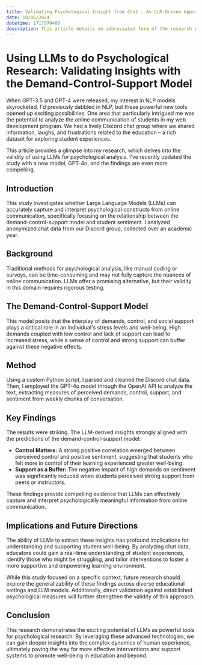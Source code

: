 ```yaml
---
title: Validating Psychological Insight from Chat - An LLM-Driven Approach (GPT-4o)
date: 10/06/2024
datetime: 1717970400
description: This article details an abbreviated form of the research paper I wrote on the subject of using Large Language Models (LLMs) for psychological analysis of chat messages, focusing on work/educational-related stress. I analyzed anonymized data from a Discord chat group consisting of students from an educational program, collected longitudinally from fall 2022 to summer 2023.
---
```


# Using LLMs to do Psychological Research: Validating Insights with the Demand-Control-Support Model

When GPT-3.5 and GPT-4 were released, my interest in NLP models skyrocketed. I'd previously dabbled in NLP, but these powerful new tools opened up exciting possibilities. One area that particularly intrigued me was the potential to analyze the online communication of students in my web development program. We had a lively Discord chat group where we shared information, laughs, and frustrations related to the education – a rich dataset for exploring student experiences.

This article provides a glimpse into my research, which delves into the validity of using LLMs for psychological analysis. I've recently updated the study with a new model, GPT-4o, and the findings are even more compelling.

## Introduction

This study investigates whether Large Language Models (LLMs) can accurately capture and interpret psychological constructs from online communication, specifically focusing on the relationship between the demand-control-support model and student sentiment. I analyzed anonymized chat data from our Discord group, collected over an academic year.

## Background

Traditional methods for psychological analysis, like manual coding or surveys, can be time-consuming and may not fully capture the nuances of online communication. LLMs offer a promising alternative, but their validity in this domain requires rigorous testing.

## The Demand-Control-Support Model

This model posits that the interplay of demands, control, and social support plays a critical role in an individual's stress levels and well-being. High demands coupled with low control and lack of support can lead to increased stress, while a sense of control and strong support can buffer against these negative effects.

## Method

Using a custom Python script, I parsed and cleaned the Discord chat data. Then, I employed the GPT-4o model through the OpenAI API to analyze the text, extracting measures of perceived demands, control, support, and sentiment from weekly chunks of conversation.

## Key Findings

The results were striking. The LLM-derived insights strongly aligned with the predictions of the demand-control-support model:

- **Control Matters:** A strong positive correlation emerged between perceived control and positive sentiment, suggesting that students who felt more in control of their learning experienced greater well-being.
- **Support as a Buffer:** The negative impact of high demands on sentiment was significantly reduced when students perceived strong support from peers or instructors.

These findings provide compelling evidence that LLMs can effectively capture and interpret psychologically meaningful information from online communication.

## Implications and Future Directions

The ability of LLMs to extract these insights has profound implications for understanding and supporting student well-being. By analyzing chat data, educators could gain a real-time understanding of student experiences, identify those who might be struggling, and tailor interventions to foster a more supportive and empowering learning environment.

While this study focused on a specific context, future research should explore the generalizability of these findings across diverse educational settings and LLM models. Additionally, direct validation against established psychological measures will further strengthen the validity of this approach.

## Conclusion

This research demonstrates the exciting potential of LLMs as powerful tools for psychological research. By leveraging these advanced technologies, we can gain deeper insights into the complex dynamics of human experience, ultimately paving the way for more effective interventions and support systems to promote well-being in education and beyond.
